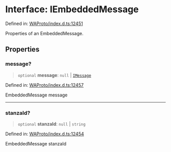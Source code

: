 # Interface: IEmbeddedMessage

Defined in: [WAProto/index.d.ts:12451](https://github.com/Fokusdotid/Baileys/blob/4cdf75fe48f9b13e8084d341633612ce49e934bd/WAProto/index.d.ts#L12451)

Properties of an EmbeddedMessage.

## Properties

### message?

> `optional` **message**: `null` \| [`IMessage`](IMessage.md)

Defined in: [WAProto/index.d.ts:12457](https://github.com/Fokusdotid/Baileys/blob/4cdf75fe48f9b13e8084d341633612ce49e934bd/WAProto/index.d.ts#L12457)

EmbeddedMessage message

***

### stanzaId?

> `optional` **stanzaId**: `null` \| `string`

Defined in: [WAProto/index.d.ts:12454](https://github.com/Fokusdotid/Baileys/blob/4cdf75fe48f9b13e8084d341633612ce49e934bd/WAProto/index.d.ts#L12454)

EmbeddedMessage stanzaId
